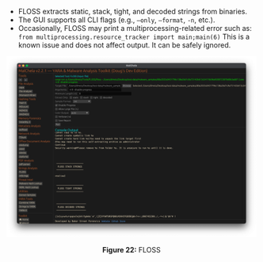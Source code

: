 

- FLOSS extracts static, stack, tight, and decoded strings from binaries.
- The GUI supports all CLI flags (e.g., `—only`, `—format`, `-n`, etc.).
- Occasionally, FLOSS may print a multiprocessing-related error such as:
  `from multiprocessing.resource_tracker import main;main(6)`
  This is a known issue and does not affect output. It can be safely ignored.

![FLOSS](../images/floss.png)

<p align="center"><strong>Figure 22:</strong> FLOSS</p>